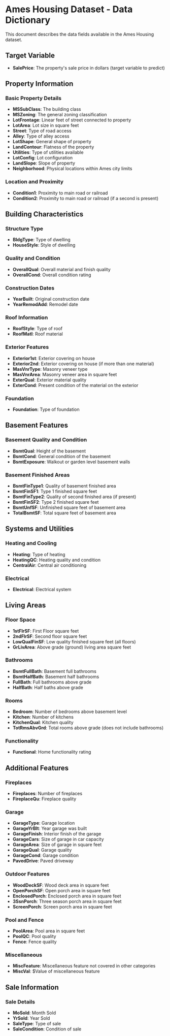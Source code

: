 # Ames Housing Dataset - Data Dictionary

This document describes the data fields available in the Ames Housing dataset.

## Target Variable

- **SalePrice**: The property's sale price in dollars (target variable to predict)

## Property Information

### Basic Property Details
- **MSSubClass**: The building class
- **MSZoning**: The general zoning classification
- **LotFrontage**: Linear feet of street connected to property
- **LotArea**: Lot size in square feet
- **Street**: Type of road access
- **Alley**: Type of alley access
- **LotShape**: General shape of property
- **LandContour**: Flatness of the property
- **Utilities**: Type of utilities available
- **LotConfig**: Lot configuration
- **LandSlope**: Slope of property
- **Neighborhood**: Physical locations within Ames city limits

### Location and Proximity
- **Condition1**: Proximity to main road or railroad
- **Condition2**: Proximity to main road or railroad (if a second is present)

## Building Characteristics

### Structure Type
- **BldgType**: Type of dwelling
- **HouseStyle**: Style of dwelling

### Quality and Condition
- **OverallQual**: Overall material and finish quality
- **OverallCond**: Overall condition rating

### Construction Dates
- **YearBuilt**: Original construction date
- **YearRemodAdd**: Remodel date

### Roof Information
- **RoofStyle**: Type of roof
- **RoofMatl**: Roof material

### Exterior Features
- **Exterior1st**: Exterior covering on house
- **Exterior2nd**: Exterior covering on house (if more than one material)
- **MasVnrType**: Masonry veneer type
- **MasVnrArea**: Masonry veneer area in square feet
- **ExterQual**: Exterior material quality
- **ExterCond**: Present condition of the material on the exterior

### Foundation
- **Foundation**: Type of foundation

## Basement Features

### Basement Quality and Condition
- **BsmtQual**: Height of the basement
- **BsmtCond**: General condition of the basement
- **BsmtExposure**: Walkout or garden level basement walls

### Basement Finished Areas
- **BsmtFinType1**: Quality of basement finished area
- **BsmtFinSF1**: Type 1 finished square feet
- **BsmtFinType2**: Quality of second finished area (if present)
- **BsmtFinSF2**: Type 2 finished square feet
- **BsmtUnfSF**: Unfinished square feet of basement area
- **TotalBsmtSF**: Total square feet of basement area

## Systems and Utilities

### Heating and Cooling
- **Heating**: Type of heating
- **HeatingQC**: Heating quality and condition
- **CentralAir**: Central air conditioning

### Electrical
- **Electrical**: Electrical system

## Living Areas

### Floor Space
- **1stFlrSF**: First Floor square feet
- **2ndFlrSF**: Second floor square feet
- **LowQualFinSF**: Low quality finished square feet (all floors)
- **GrLivArea**: Above grade (ground) living area square feet

### Bathrooms
- **BsmtFullBath**: Basement full bathrooms
- **BsmtHalfBath**: Basement half bathrooms
- **FullBath**: Full bathrooms above grade
- **HalfBath**: Half baths above grade

### Rooms
- **Bedroom**: Number of bedrooms above basement level
- **Kitchen**: Number of kitchens
- **KitchenQual**: Kitchen quality
- **TotRmsAbvGrd**: Total rooms above grade (does not include bathrooms)

### Functionality
- **Functional**: Home functionality rating

## Additional Features

### Fireplaces
- **Fireplaces**: Number of fireplaces
- **FireplaceQu**: Fireplace quality

### Garage
- **GarageType**: Garage location
- **GarageYrBlt**: Year garage was built
- **GarageFinish**: Interior finish of the garage
- **GarageCars**: Size of garage in car capacity
- **GarageArea**: Size of garage in square feet
- **GarageQual**: Garage quality
- **GarageCond**: Garage condition
- **PavedDrive**: Paved driveway

### Outdoor Features
- **WoodDeckSF**: Wood deck area in square feet
- **OpenPorchSF**: Open porch area in square feet
- **EnclosedPorch**: Enclosed porch area in square feet
- **3SsnPorch**: Three season porch area in square feet
- **ScreenPorch**: Screen porch area in square feet

### Pool and Fence
- **PoolArea**: Pool area in square feet
- **PoolQC**: Pool quality
- **Fence**: Fence quality

### Miscellaneous
- **MiscFeature**: Miscellaneous feature not covered in other categories
- **MiscVal**: $Value of miscellaneous feature

## Sale Information

### Sale Details
- **MoSold**: Month Sold
- **YrSold**: Year Sold
- **SaleType**: Type of sale
- **SaleCondition**: Condition of sale